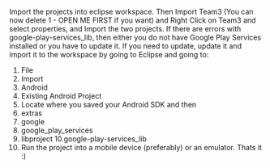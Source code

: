Import the projects into eclipse workspace. Then Import Team3 (You can now delete 1 - OPEN ME FIRST if you want)
 and Right Click on Team3 and select properties, and Import the two projects. 
If there are errors with google-play-services_lib, then either you do not have Google Play Services installed or you have to update it.
If you need to update, update it and import it to the workspace by going to Eclipse and going to: 
1. File
2. Import
3. Android
4. Existing Android Project 
5. Locate where you saved your Android SDK and then 
6. extras
7. google
8. google_play_services
9. libproject
10.google-play-services_lib
11. Run the project into a mobile device (preferably) or an emulator.
Thats it :)